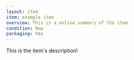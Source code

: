 ```yaml
---
layout: item
item: example item
overview: This is a online summary of the item
condition: New
packaging: Yes
---
```


This is the item's description!
